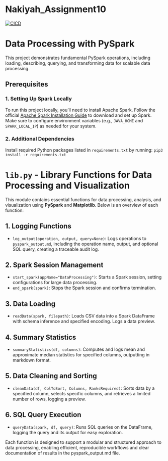 # Nakiyah_Assignment10
[![CICD](https://github.com/nogibjj/Nakiyah_Assignment10/actions/workflows/cicd.yml/badge.svg)](https://github.com/nogibjj/Nakiyah_Assignment10/actions/workflows/cicd.yml)

# Data Processing with PySpark
This project demonstrates fundamental PySpark operations, including loading, describing, querying, and transforming data for scalable data processing.

## Prerequisites
### 1. Setting Up Spark Locally
To run this project locally, you’ll need to install Apache Spark. Follow the official [Apache Spark Installation Guide](https://spark.apache.org/docs/latest/) to download and set up Spark. Make sure to configure environment variables (e.g., `JAVA_HOME` and `SPARK_LOCAL_IP`) as needed for your system.

### 2. Additional Dependencies
Install required Python packages listed in `requirements.txt` by running:
`pip3 install -r requirements.txt`

# `lib.py` - Library Functions for Data Processing and Visualization
This module contains essential functions for data processing, analysis, and visualization using **PySpark** and **Matplotlib**. Below is an overview of each function:

## 1. Logging Functions
- `log_output(operation, output, query=None)`: Logs operations to `pyspark_output.md`, including the operation name, output, and optional SQL query, creating a traceable audit log.

## 2. Spark Session Management
- `start_spark(appName="DataProcessing")`: Starts a Spark session, setting configurations for large data processing.
- `end_spark(spark)`: Stops the Spark session and confirms termination.

## 3. Data Loading
- `readData(spark, filepath)`: Loads CSV data into a Spark DataFrame with schema inference and specified encoding. Logs a data preview.

## 4. Summary Statistics
- `summaryStatistics(df, columns)`: Computes and logs mean and approximate median statistics for specified columns, outputting in markdown format.

## 5. Data Cleaning and Sorting
- `cleanData(df, ColToSort, Columns, RanksRequired)`: Sorts data by a specified column, selects specific columns, and retrieves a limited number of rows, logging a preview.

## 6. SQL Query Execution
- `queryData(spark, df, query)`: Runs SQL queries on the DataFrame, logging the query and its output for easy exploration.


Each function is designed to support a modular and structured approach to data processing, enabling efficient, reproducible workflows and clear documentation of results in the pyspark_output.md file.